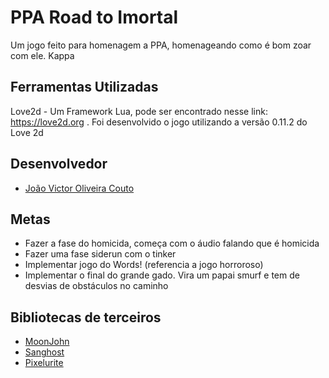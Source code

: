 #  PPA Road to Imortal

Um jogo feito para homenagem a PPA, homenageando como é bom zoar com ele. Kappa

## Ferramentas Utilizadas

Love2d - Um Framework Lua, pode ser encontrado nesse link: https://love2d.org . Foi desenvolvido o jogo utilizando a versão 0.11.2 do Love 2d

## Desenvolvedor

* [João Victor Oliveira Couto](https://github.com/Jictyvoo)

## Metas

* Fazer a fase do homicida, começa com o áudio falando que é homicida
* Fazer uma fase siderun com o tinker
* Implementar jogo do Words! (referencia a jogo horroroso)
* Implementar o final do grande gado. Vira um papai smurf e tem de desvias de obstáculos no caminho

## Bibliotecas de terceiros

* [MoonJohn](https://github.com/Jictyvoo/MoonJohn)
* [Sanghost](https://github.com/Jictyvoo/Sanghost)
* [Pixelurite](https://github.com/Jictyvoo/Pixelurite)

